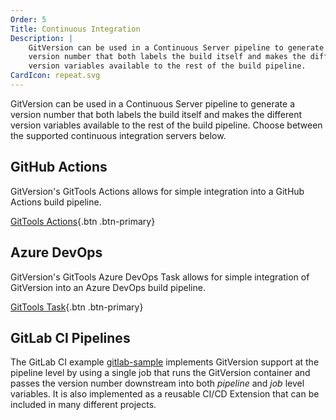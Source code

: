 ```yaml
---
Order: 5
Title: Continuous Integration
Description: |
    GitVersion can be used in a Continuous Server pipeline to generate a
    version number that both labels the build itself and makes the different
    version variables available to the rest of the build pipeline.
CardIcon: repeat.svg
---
```


GitVersion can be used in a Continuous Server pipeline to generate a version
number that both labels the build itself and makes the different version
variables available to the rest of the build pipeline. Choose between the
supported continuous integration servers below.

## GitHub Actions

GitVersion's GitTools Actions allows for simple integration into a GitHub
Actions build pipeline.

[GitTools Actions][gittools-actions]{.btn .btn-primary}

## Azure DevOps

GitVersion's GitTools Azure DevOps Task allows for simple integration of
GitVersion into an Azure DevOps build pipeline.

[GitTools Task][gittools-task]{.btn .btn-primary}

## GitLab CI Pipelines

The GitLab CI example [gitlab-sample][] implements GitVersion support at the pipeline level by using a single job that runs the GitVersion container and passes the version number downstream into both _pipeline_ and _job_ level variables. It is also implemented as a reusable CI/CD Extension that can be included in many different projects.

[gittools-actions]: https://github.com/marketplace/actions/gittools

[gittools-task]: https://marketplace.visualstudio.com/items?itemName=gittools.gittools

[gitlab-sample]: https://gitlab.com/guided-explorations/devops-patterns/utterly-automated-versioning/
